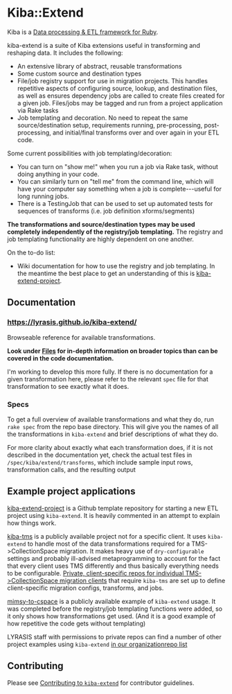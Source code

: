 # Kiba::Extend

Kiba is a [Data processing & ETL framework for Ruby](https://github.com/thbar/kiba).

kiba-extend is a suite of Kiba extensions useful in transforming and reshaping data. It includes the following:

- An extensive library of abstract, reusable transformations
- Some custom source and destination types
- File/job registry support for use in migration projects. This handles repetitive aspects of configuring source, lookup, and destination files, as well as ensures dependency jobs are called to create files created for a given job. Files/jobs may be tagged and run from a project application via Rake tasks
- Job templating and decoration. No need to repeat the same source/destination setup, requirements running, pre-processing, post-processing, and initial/final transforms over and over again in your ETL code.

Some current possibilities with job templating/decoration:

- You can turn on "show me!" when you run a job via Rake task, without doing anything in your code.
- You can similarly turn on "tell me" from the command line, which will have your computer say something when a job is complete---useful for long running jobs.
- There is a TestingJob that can be used to set up automated tests for sequences of transforms (i.e. job definition xforms/segments)

**The transformations and source/destination types may be used completely independently of the registry/job templating.** The registry and job templating functionality are highly dependent on one another.

On the to-do list:

- Wiki documentation for how to use the registry and job templating. In the meantime the best place to get an understanding of this is [kiba-extend-project](https://github.com/lyrasis/kiba-extend-project).

## Documentation
### https://lyrasis.github.io/kiba-extend/

Browseable reference for available transformations.

**Look under [Files](https://lyrasis.github.io/kiba-extend/file_list.html) for in-depth information on broader topics than can be covered in the code documentation.**

I'm working to develop this more fully. If there is no documentation for a given transformation here, please refer to the relevant `spec` file for that transformation to see exactly what it does.

### Specs
To get a full overview of available transformations and what they do, run `rake spec` from the repo base directory. This will give you the names of all the transformations in `kiba-extend` and brief descriptions of what they do.

For more clarity about exactly what each transformation does, if it is not described in the documentation yet, check the actual test files in `/spec/kiba/extend/transforms`, which include sample input rows, transformation calls, and the resulting output

## Example project applications

[kiba-extend-project](https://github.com/lyrasis/kiba-extend-project) is a Github template repository for starting a new ETL project using `kiba-extend`. It is heavily commented in an attempt to explain how things work.

[kiba-tms](https://github.com/lyrasis/kiba-tms/) is a publicly available project not for a specific client. It uses `kiba-extend` to handle most of the data transformations required for a TMS->CollectionSpace migration. It makes heavy use of `dry-configurable` settings and probably ill-advised metaprogramming to account for the fact that every client uses TMS differently and thus basically everything needs to be configurable. [Private, client-specific repos for individual TMS->CollectionSpace migration clients](https://cs.github.com/?scope=org%3Alyrasis&scopeName=lyrasis&q=gem+%27kiba-tms%27) that require `kiba-tms` are set up to define client-specific migration configs, transforms, and jobs.

[mimsy-to-cspace](https://github.com/lyrasis/mimsy-to-cspace) is a publicly available example of `kiba-extend` usage. It was completed before the registry/job templating functions were added, so it only shows how transformations get used. (And it is a good example of how repetitive the code gets without templating)

LYRASIS staff with permissions to private repos can find a number of other project examples using `kiba-extend` [in our organizationrepo list](https://cs.github.com/?scope=org%3Alyrasis&scopeName=lyrasis&q=gem+%27kiba-extend%27)

## Contributing

Please see [Contributing to `kiba-extend`](https://lyrasis.github.io/kiba-extend/file.contributing.html) for contributor guidelines.
